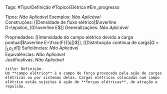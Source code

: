 Tags: #Tipo/Definição #Tópico/Elétrica #Em_progresso

Tipos: _Não Aplicável_ 
Exemplos: _Não Aplicável_  
Construções: [[Densidade de fluxo elétrico|$\overline D=\epsilon_{0}\overline E$]]
Generalizações: _Não Aplicável_

Propriedades: [[Intensidade do campo elétrico devido a carga pontual|$\overline E=\frac{F}{|q|}$]], [[Distribuição contínua de carga|$Q=\int_{L}\rho_{L}dl$]] 
Suficiências: _Não Aplicável_  
Equivalências: _Não Aplicável_  
Justificativas: _Não Aplicável_

```ad-abstract
title: Definição.
Um **campo elétrico** é o campo de força provocado pela ação de cargas elétricas ou por sistemas delas. Cargas elétricas colocadas num campo elétrico estão sujeitas à ação de **forças elétricas**, de atração e repulsão. 
```
